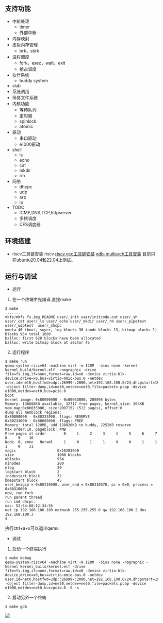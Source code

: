 ## 支持功能
* 中断处理
    * timer
    * 外部中断
* 内存映射
* 虚拟内存管理 
    * brk，sbrk
* 进程调度
    * fork，exec，wait，exit
    * 抢占调度
* 伙伴系统
    * buddy system
* slub
* 系统调用
* 简易文件系统
* 内核功能
    * 等待队列
    * 定时器
    * spinlock
    * atomic
* 驱动
    * 串口驱动
    * e1000驱动
* shell
    * ls
    * echo
    * cat
    * mkdir
    * rm
* 网络
    * dhcpc
    * udp
    * arp
    * ip
* TODO
    * ICMP,DNS,TCP,httpserver
    * 多核调度
    * CFS调度器
## 环境搭建
* riscv工具链安装
riscv
[riscv gcc工具链安装](https://blog.csdn.net/dai_xiangjun/article/details/123040325)
[gdb-multiarch工具安装](https://blog.csdn.net/dai_xiangjun/article/details/123073604)
目前只在ubuntu20.04和22.04上测试。
 
## 运行与调试
* 运行
1. 在一个终端中先编译,直接make
```
$ make
.......
mkfs/mkfs fs.img README user/_init user/initcode.out user/_sh user/_cat user/_ls user/_echo user/_mkdir user/_rm user/_pipetest user/_udptest  user/_dhcpc
nmeta 46 (boot, super, log blocks 30 inode blocks 13, bitmap blocks 1) blocks 954 total 1000
balloc: first 628 blocks have been allocated
balloc: write bitmap block at sector 45
```

2. 运行程序
```
$ make run
qemu-system-riscv64 -machine virt -m 128M  -bios none -kernel kernel_build/kernel.elf  -nographic -drive file=fs.img,if=none,format=raw,id=x0 -device virtio-blk-device,drive=x0,bus=virtio-mmio-bus.0 -netdev user,id=net0,hostfwd=udp::26999-:2000,net=192.168.100.0/24,dhcpstart=192.168.100.100 -object filter-dump,id=net0,netdev=net0,file=packets.pcap -device e1000,netdev=net0,bus=pcie.0
boot
kernel image: 0x80000000 - 0x80033000, 208896 bytes
Memory: 130868KB available, 32717 free pages, kernel_size: 204KB
mem_map:0x80033000, size:2097152 (512 pages), offset:0
dump all memblock regions:
0x80000000 - 0x80233000, flags: RESERVE
0x80233000 - 0x88000000, flags: FREE
Memory: total 128MB, add 128820KB to buddy, 2252KB reserve
Max order:10, pageblock: 4MB
Free pages at order        0     1     2     3     4     5     6     7     8     9    10
Node  0, zone   Noraml     1     0     1     1     0     0     1     1     1     0    31
magic                   0x10203040
size                    1000 blocks
nblocks                 954
ninodes                 200
nlog                    30
logstart block          2
inodestart block        32
bmapstart block         45
user_beigin = 0x80310000, user_end = 0x80310078, pc = 0x0, process = 0x80310000
now, run fork
run parent thread
run cmd dhcpc:
mac: 52:54:00:12:34:56
net ip 192.168.100.100 netmask 255.255.255.0 gw 192.168.100.2 dns 192.168.100.3
$ 
```
执行ctrl+a+x可以退出qemu

* 调试
1. 启动一个终端执行
```
$ make debug
qemu-system-riscv64 -machine virt -m 128M  -bios none -nographic -kernel kernel_build/kernel.elf -drive file=fs.img,if=none,format=raw,id=x0 -device virtio-blk-device,drive=x0,bus=virtio-mmio-bus.0 -netdev user,id=net0,hostfwd=udp::26999-:2000,net=192.168.100.0/24,dhcpstart=192.168.100.100 -object filter-dump,id=net0,netdev=net0,file=packets.pcap -device e1000,netdev=net0,bus=pcie.0 -S -s
```

2. 启动另外一个终端
```
$ make gdb
```
![](https://github.com/adaptrum-richard/raw/dev/pic/gdb.jpg) 
